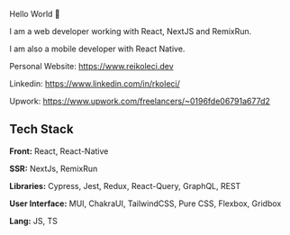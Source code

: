 
Hello World 👋

I am a web developer working with React, NextJS and RemixRun.

I am also a mobile developer with React Native.

Personal Website: https://www.reikoleci.dev

Linkedin: https://www.linkedin.com/in/rkoleci/

Upwork: https://www.upwork.com/freelancers/~0196fde06791a677d2



## Tech Stack

**Front:** React, React-Native

**SSR:** NextJs, RemixRun

**Libraries:** Cypress, Jest, Redux, React-Query, GraphQL, REST

**User Interface:** MUI, ChakraUI, TailwindCSS, Pure CSS, Flexbox, Gridbox

**Lang:** JS, TS
